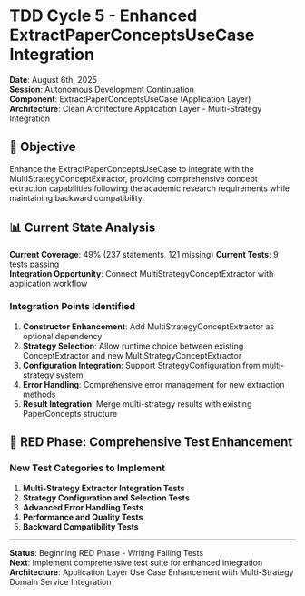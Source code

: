 # TDD Cycle 5 - Enhanced ExtractPaperConceptsUseCase Integration

**Date**: August 6th, 2025  
**Session**: Autonomous Development Continuation  
**Component**: ExtractPaperConceptsUseCase (Application Layer)  
**Architecture**: Clean Architecture Application Layer - Multi-Strategy Integration  

## 🎯 Objective

Enhance the ExtractPaperConceptsUseCase to integrate with the MultiStrategyConceptExtractor, providing comprehensive concept extraction capabilities following the academic research requirements while maintaining backward compatibility.

## 📊 Current State Analysis

**Current Coverage**: 49% (237 statements, 121 missing)
**Current Tests**: 9 tests passing  
**Integration Opportunity**: Connect MultiStrategyConceptExtractor with application workflow

### Integration Points Identified
1. **Constructor Enhancement**: Add MultiStrategyConceptExtractor as optional dependency
2. **Strategy Selection**: Allow runtime choice between existing ConceptExtractor and new MultiStrategyConceptExtractor
3. **Configuration Integration**: Support StrategyConfiguration from multi-strategy system
4. **Error Handling**: Comprehensive error management for new extraction methods
5. **Result Integration**: Merge multi-strategy results with existing PaperConcepts structure

## 🔴 RED Phase: Comprehensive Test Enhancement

### New Test Categories to Implement

1. **Multi-Strategy Extractor Integration Tests**
2. **Strategy Configuration and Selection Tests**  
3. **Advanced Error Handling Tests**
4. **Performance and Quality Tests**
5. **Backward Compatibility Tests**

---

**Status**: Beginning RED Phase - Writing Failing Tests  
**Next**: Implement comprehensive test suite for enhanced integration  
**Architecture**: Application Layer Use Case Enhancement with Multi-Strategy Domain Service Integration
